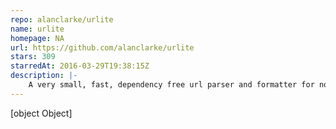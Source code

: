 ```yaml
---
repo: alanclarke/urlite
name: urlite
homepage: NA
url: https://github.com/alanclarke/urlite
stars: 309
starredAt: 2016-03-29T19:38:15Z
description: |-
    A very small, fast, dependency free url parser and formatter for nodejs and the web
---
```


[object Object]

